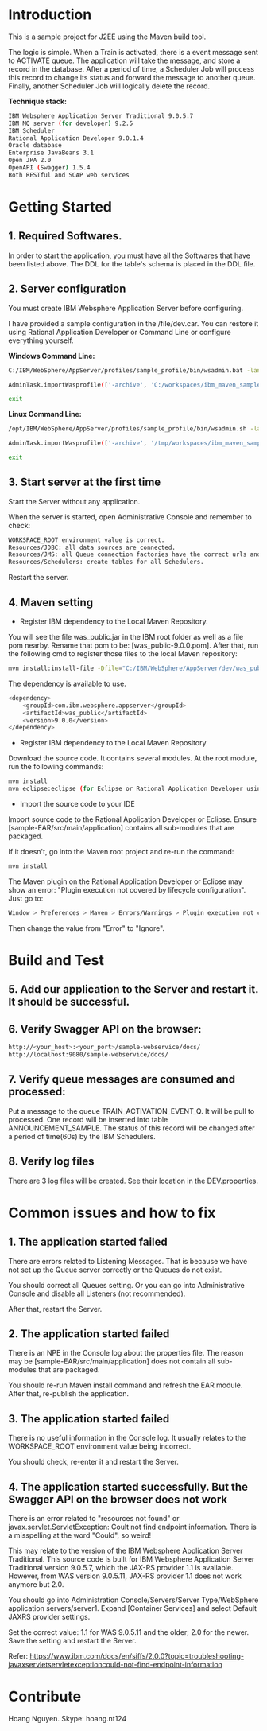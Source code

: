 # Introduction 
This is a sample project for J2EE using the Maven build tool.

The logic is simple. When a Train is activated, there is a event message sent to ACTIVATE queue. The application will take the message, and store a record in the database. After a period of time, a Scheduler Job will process this record to change its status and forward the message to another queue. Finally, another Scheduler Job will logically delete the record.

**Technique stack:**

```sh
IBM Websphere Application Server Traditional 9.0.5.7
IBM MQ server (for developer) 9.2.5
IBM Scheduler
Rational Application Developer 9.0.1.4
Oracle database
Enterprise JavaBeans 3.1
Open JPA 2.0
OpenAPI (Swagger) 1.5.4
Both RESTful and SOAP web services
```

# Getting Started
## 1. Required Softwares.

In order to start the application, you must have all the Softwares that have been listed above.
The DDL for the table's schema is placed in the DDL file.

## 2. Server configuration

You must create IBM Websphere Application Server before configuring.

I have provided a sample configuration in the /file/dev.car. You can restore it using Rational Application Developer or Command Line or configure everything yourself.

**Windows Command Line:**

```sh
C:/IBM/WebSphere/AppServer/profiles/sample_profile/bin/wsadmin.bat -lang jython -username wsadmin -password your_password sample_profile -conntype NONE

AdminTask.importWasprofile(['-archive', 'C:/workspaces/ibm_maven_sample/dev.car']),AdminConfig.save()

exit
```

**Linux Command Line:**

```sh
/opt/IBM/WebSphere/AppServer/profiles/sample_profile/bin/wsadmin.sh -lang jython -username wsadmin -password your_password sample_profile -conntype NONE

AdminTask.importWasprofile(['-archive', '/tmp/workspaces/ibm_maven_sample/dev.car']),AdminConfig.save()

exit
```

## 3. Start server at the first time

Start the Server without any application.

When the server is started, open Administrative Console and remember to check:

```sh
WORKSPACE_ROOT environment value is correct.
Resources/JDBC: all data sources are connected.
Resources/JMS: all Queue connection factories have the correct urls and authentication.
Resources/Schedulers: create tables for all Schedulers.
```

Restart the server.

## 4. Maven setting

- Register IBM dependency to the Local Maven Repository.

You will see the file was_public.jar in the IBM root folder as well as a file pom nearby. Rename that pom to be: [was_public-9.0.0.pom].
After that, run the following cmd to register those files to the local Maven repository:

```sh
mvn install:install-file -Dfile="C:/IBM/WebSphere/AppServer/dev/was_public.jar" -DpomFile="C:/IBM/WebSphere/AppServer/dev/was_public-9.0.0.pom"
```

The dependency is available to use.

```sh
<dependency>
    <groupId>com.ibm.websphere.appserver</groupId>
    <artifactId>was_public</artifactId>
    <version>9.0.0</version>
</dependency>
```

- Register IBM dependency to the Local Maven Repository

Download the source code. It contains several modules. At the root module, run the following commands:

```sh
mvn install
mvn eclipse:eclipse (for Eclipse or Rational Application Developer using)
```

- Import the source code to your IDE

Import source code to the Rational Application Developer or Eclipse. Ensure [sample-EAR/src/main/application] contains all sub-modules that are packaged.

If it doesn't, go into the Maven root project and re-run the command:

```sh
mvn install
```

The Maven plugin on the Rational Application Developer or Eclipse may show an error: "Plugin execution not covered by lifecycle configuration". Just go to:

```sh
Window > Preferences > Maven > Errors/Warnings > Plugin execution not covered by lifecycle configuration.

```
Then change the value from "Error" to "Ignore".


# Build and Test
## 5. Add our application to the Server and restart it. It should be successful.

## 6. Verify Swagger API on the browser:

```sh
http://<your_host>:<your_port>/sample-webservice/docs/
http://localhost:9080/sample-webservice/docs/
```

## 7. Verify queue messages are consumed and processed:
Put a message to the queue TRAIN_ACTIVATION_EVENT_Q.
It will be pull to processed. One record will be inserted into table ANNOUNCEMENT_SAMPLE.
The status of this record will be changed after a period of time(60s) by the IBM Schedulers.

## 8. Verify log files
There are 3 log files will be created. See their location in the DEV.properties.

# Common issues and how to fix
## 1. The application started failed
There are errors related to Listening Messages. That is because we have not set up the Queue server correctly or the Queues do not exist.

You should correct all Queues setting. Or you can go into Administrative Console and disable all Listeners (not recommended).

After that, restart the Server.

## 2. The application started failed
There is an NPE in the Console log about the properties file. The reason may be [sample-EAR/src/main/application] does not contain all sub-modules that are packaged.

You should re-run Maven install command and refresh the EAR module. After that, re-publish the application.

## 3. The application started failed
There is no useful information in the Console log. It usually relates to the WORKSPACE_ROOT environment value being incorrect. 

You should check, re-enter it and restart the Server.

## 4. The application started successfully. But the Swagger API on the browser does not work
There is an error related to "resources not found" or javax.servlet.ServletException: Coult not find endpoint information. There is a misspelling at the word "Could", so weird!

This may relate to the version of the IBM Websphere Application Server Traditional. This source code is built for IBM Websphere Application Server Traditional version 9.0.5.7, which the JAX-RS provider 1.1 is available. However, from WAS version 9.0.5.11, JAX-RS provider 1.1 does not work anymore but 2.0.

You should go into Administration Console/Servers/Server Type/WebSphere application servers/server1. Expand [Container Services] and select Default JAXRS provider settings.

Set the correct value: 1.1 for WAS 9.0.5.11 and the older; 2.0 for the newer. Save the setting and restart the Server.

Refer: https://www.ibm.com/docs/en/siffs/2.0.0?topic=troubleshooting-javaxservletservletexceptioncould-not-find-endpoint-information

# Contribute
Hoang Nguyen. Skype: hoang.nt124
